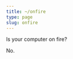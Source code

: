 ```yaml
---
title: ~/onfire
type: page
slug: onfire
---
```


Is your computer on fire?

<p style={{ fontSize: '2em' }}>No.</p>

